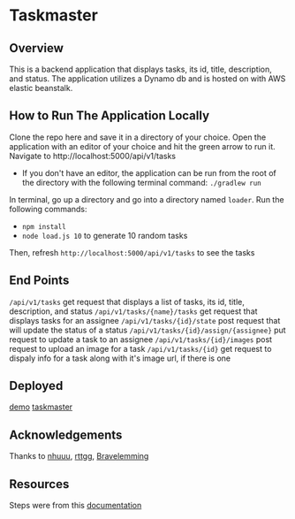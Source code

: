 # Taskmaster

## Overview
This is a backend application that displays tasks, its id, title, description, and status.  The application utilizes a Dynamo db and is hosted on with AWS elastic beanstalk.

## How to Run The Application Locally

Clone the repo here and save it in a directory of your choice. Open the application with an editor of your choice and hit the green arrow to run it. Navigate to http://localhost:5000/api/v1/tasks
- If you don't have an editor, the application can be run from the root of the directory with the following terminal command: ```./gradlew run```

In terminal, go up a directory and go into a directory named ```loader```. Run the following commands:
- ```npm install```
- ```node load.js 10``` to generate 10 random tasks

Then, refresh ```http://localhost:5000/api/v1/tasks``` to see the tasks

## End Points

```/api/v1/tasks``` get request that displays a list of tasks, its id, title, description, and status
```/api/v1/tasks/{name}/tasks``` get request that displays tasks for an assignee
```/api/v1/tasks/{id}/state``` post request that will update the status of a status
```/api/v1/tasks/{id}/assign/{assignee}``` put request to update a task to an assignee
```/api/v1/tasks/{id}/images``` post request to upload an image for a task
```/api/v1/tasks/{id}``` get request to dispaly info for a task along with it's image url, if there is one

## Deployed
[demo](http://dev-env.ipm3pei5qu.us-west-2.elasticbeanstalk.com/api/v1/customers)
[taskmaster](http://taskmaster.6jwvzatvsi.us-west-2.elasticbeanstalk.com/api/v1/tasks)

## Acknowledgements
Thanks to [nhuuu](https://github.com/nhuuu), [rttgg](https://github.com/rttgg), [Bravelemming](https://github.com/Bravelemming)

## Resources
Steps were from this [documentation](https://github.com/codefellows/seattle-java-401d5/tree/master/class-26/lab)
